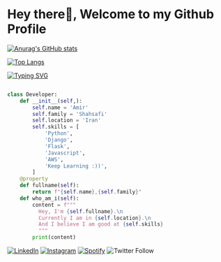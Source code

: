 # Hey there👋, Welcome to my Github Profile


[![Anurag's GitHub stats](https://github-readme-stats.vercel.app/api?username=mrShahsafi&theme=cobalt&show_icons=true)](https://github.com/anuraghazra/github-readme-stats)

[![Top Langs](https://github-readme-stats.vercel.app/api/top-langs/?username=mrShahsafi&layout=compact&theme=cobalt&show_icons=true)](https://github.com/anuraghazra/github-readme-stats)

[![Typing SVG](https://readme-typing-svg.herokuapp.com/?font=Architects+Daughter&color=7AF79A&size=30&lines=Web+/+Py+Developer;Happy+Gamer)](https://git.io/typing-svg)

```python

class Developer:
    def __init__(self,):
        self.name = 'Amir'
        self.family = 'Shahsafi'
        self.location = 'Iran'
        self.skills = [
            'Python',
            'Django',
            'Flask',
            'Javascript',
            'AWS',
            'Keep Learning :))',
        ]
    @property
    def fullname(self):
        return f"{self.name},{self.family}"
    def who_am_i(self):
        content = f"""
          Hey, I'm {self.fullname}.\n
          Currently I am in {self.location}.\n
          And I believe I am good at {self.skills}
          """
        print(content)
```
<div>
<a href="https://www.linkedin.com/in/amir-shahsafi-917617135" target="_blank"><img src="https://img.shields.io/badge/LinkedIn-%230077B5.svg?&style=flat-square&logo=linkedin&logoColor=white" alt="LinkedIn"></a>
<a href="https://www.instagram.com/mrshahsafi" target="_blank"><img src="https://img.shields.io/badge/Instagram-%23E4405F.svg?&style=flat-square&logo=instagram&logoColor=white" alt="Instagram"></a>
<a href="https://open.spotify.com/user/wcf78d0kyce7q2sggdqmvz5ew" target="_blank"><img src="https://img.shields.io/badge/Spotify-%231ED760.svg?&style=flat-square&logo=spotify&logoColor=white" alt="Spotify"></a>
<img alt="Twitter Follow" src="https://img.shields.io/twitter/follow/mrshahsafi?style=social">
</div>
<!--
**mrShahsafi/mrShahsafi** is a ✨ _special_ ✨ repository because its `README.md` (this file) appears on your GitHub profile.

Here are some ideas to get you started:

- 🔭 I’m currently working on ...
- 🌱 I’m currently learning ...
- 👯 I’m looking to collaborate on ...
- 🤔 I’m looking for help with ...
- 💬 Ask me about ...
- 📫 How to reach me: ...
- 😄 Pronouns: ...
- ⚡ Fun fact: ...
-->
